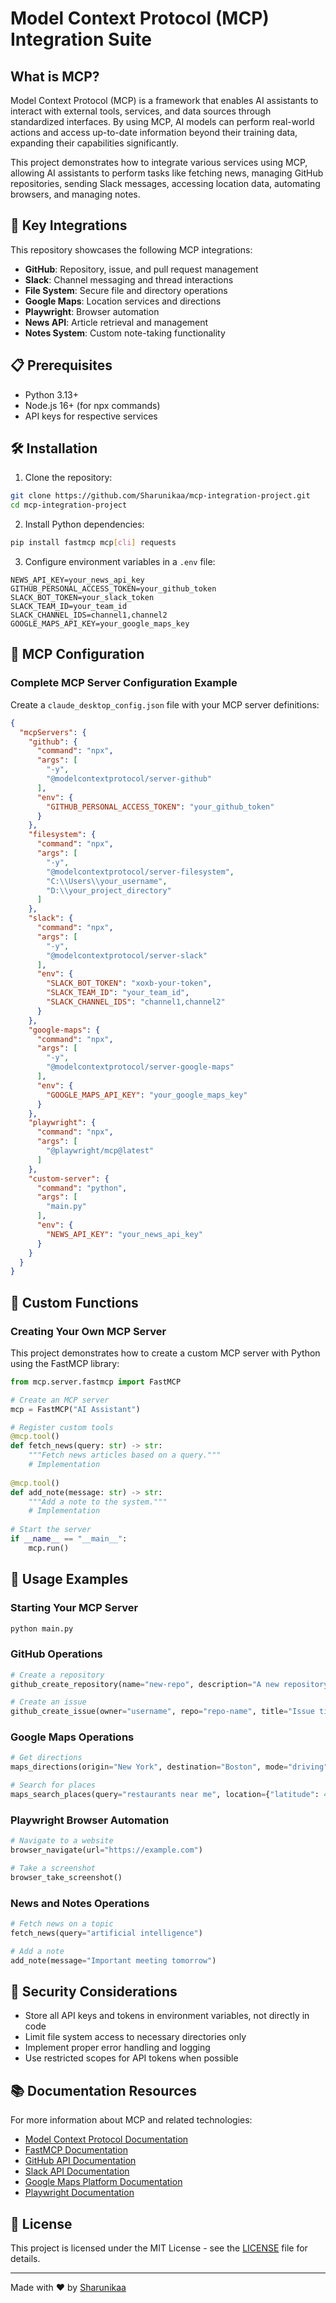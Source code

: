 # Model Context Protocol (MCP) Integration Suite

## What is MCP?

Model Context Protocol (MCP) is a framework that enables AI assistants to interact with external tools, services, and data sources through standardized interfaces. By using MCP, AI models can perform real-world actions and access up-to-date information beyond their training data, expanding their capabilities significantly.

This project demonstrates how to integrate various services using MCP, allowing AI assistants to perform tasks like fetching news, managing GitHub repositories, sending Slack messages, accessing location data, automating browsers, and managing notes.

## 🌟 Key Integrations

This repository showcases the following MCP integrations:

- **GitHub**: Repository, issue, and pull request management
- **Slack**: Channel messaging and thread interactions
- **File System**: Secure file and directory operations
- **Google Maps**: Location services and directions
- **Playwright**: Browser automation
- **News API**: Article retrieval and management
- **Notes System**: Custom note-taking functionality

## 📋 Prerequisites

- Python 3.13+
- Node.js 16+ (for npx commands)
- API keys for respective services

## 🛠️ Installation

1. Clone the repository:
```bash
git clone https://github.com/Sharunikaa/mcp-integration-project.git
cd mcp-integration-project
```

2. Install Python dependencies:
```bash
pip install fastmcp mcp[cli] requests
```

3. Configure environment variables in a `.env` file:
```env
NEWS_API_KEY=your_news_api_key
GITHUB_PERSONAL_ACCESS_TOKEN=your_github_token
SLACK_BOT_TOKEN=your_slack_token
SLACK_TEAM_ID=your_team_id
SLACK_CHANNEL_IDS=channel1,channel2
GOOGLE_MAPS_API_KEY=your_google_maps_key
```

## 🔧 MCP Configuration

### Complete MCP Server Configuration Example

Create a `claude_desktop_config.json` file with your MCP server definitions:

```json
{
  "mcpServers": {
    "github": {
      "command": "npx",
      "args": [
        "-y",
        "@modelcontextprotocol/server-github"
      ],
      "env": {
        "GITHUB_PERSONAL_ACCESS_TOKEN": "your_github_token"
      }
    },
    "filesystem": {
      "command": "npx",
      "args": [
        "-y",
        "@modelcontextprotocol/server-filesystem",
        "C:\\Users\\your_username",
        "D:\\your_project_directory"
      ]
    },
    "slack": {
      "command": "npx",
      "args": [
        "-y",
        "@modelcontextprotocol/server-slack"
      ],
      "env": {
        "SLACK_BOT_TOKEN": "xoxb-your-token",
        "SLACK_TEAM_ID": "your_team_id",
        "SLACK_CHANNEL_IDS": "channel1,channel2"
      }
    },
    "google-maps": {
      "command": "npx",
      "args": [
        "-y",
        "@modelcontextprotocol/server-google-maps"
      ],
      "env": {
        "GOOGLE_MAPS_API_KEY": "your_google_maps_key"
      }
    },
    "playwright": {
      "command": "npx",
      "args": [
        "@playwright/mcp@latest"
      ]
    },
    "custom-server": {
      "command": "python",
      "args": [
        "main.py"
      ],
      "env": {
        "NEWS_API_KEY": "your_news_api_key"
      }
    }
  }
}
```

## 📝 Custom Functions

### Creating Your Own MCP Server

This project demonstrates how to create a custom MCP server with Python using the FastMCP library:

```python
from mcp.server.fastmcp import FastMCP

# Create an MCP server
mcp = FastMCP("AI Assistant")

# Register custom tools
@mcp.tool()
def fetch_news(query: str) -> str:
    """Fetch news articles based on a query."""
    # Implementation
    
@mcp.tool()
def add_note(message: str) -> str:
    """Add a note to the system."""
    # Implementation
    
# Start the server
if __name__ == "__main__":
    mcp.run()
```

## 🚀 Usage Examples

### Starting Your MCP Server

```bash
python main.py
```

### GitHub Operations

```python
# Create a repository
github_create_repository(name="new-repo", description="A new repository")

# Create an issue
github_create_issue(owner="username", repo="repo-name", title="Issue title", body="Issue description")
```

### Google Maps Operations

```python
# Get directions
maps_directions(origin="New York", destination="Boston", mode="driving")

# Search for places
maps_search_places(query="restaurants near me", location={"latitude": 40.7128, "longitude": -74.0060})
```

### Playwright Browser Automation

```python
# Navigate to a website
browser_navigate(url="https://example.com")

# Take a screenshot
browser_take_screenshot()
```

### News and Notes Operations

```python
# Fetch news on a topic
fetch_news(query="artificial intelligence")

# Add a note
add_note(message="Important meeting tomorrow")
```

## 🔐 Security Considerations

- Store all API keys and tokens in environment variables, not directly in code
- Limit file system access to necessary directories only
- Implement proper error handling and logging
- Use restricted scopes for API tokens when possible

## 📚 Documentation Resources

For more information about MCP and related technologies:

- [Model Context Protocol Documentation](https://github.com/microsoft/semantic-kernel/tree/main/samples/mcp)
- [FastMCP Documentation](https://pypi.org/project/fastmcp/)
- [GitHub API Documentation](https://docs.github.com/en/rest)
- [Slack API Documentation](https://api.slack.com/web)
- [Google Maps Platform Documentation](https://developers.google.com/maps/documentation)
- [Playwright Documentation](https://playwright.dev/docs/intro)

## 📄 License

This project is licensed under the MIT License - see the [LICENSE](LICENSE) file for details.

---

Made with ❤️ by [Sharunikaa](https://github.com/Sharunikaa)